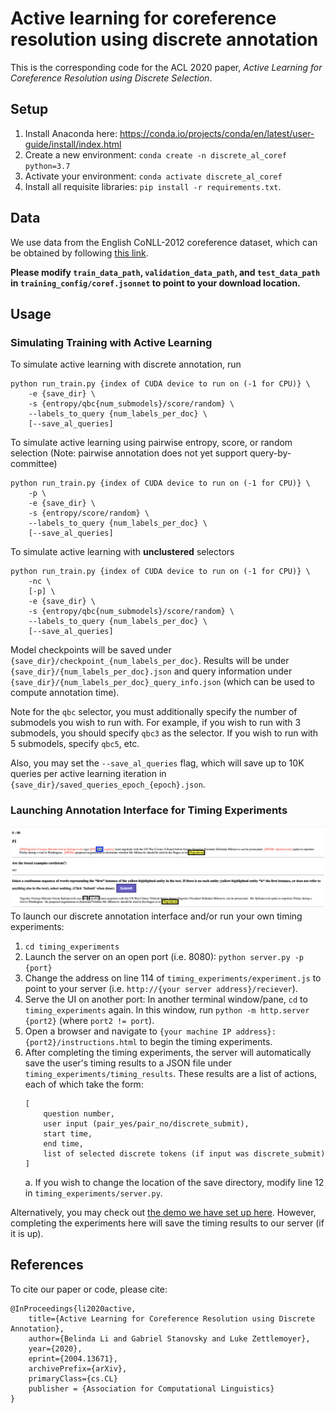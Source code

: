 # Active learning for coreference resolution using discrete annotation
This is the corresponding code for the ACL 2020 paper, *Active Learning for Coreference Resolution using Discrete Selection*.

## Setup
1. Install Anaconda here: https://conda.io/projects/conda/en/latest/user-guide/install/index.html
2. Create a new environment: `conda create -n discrete_al_coref python=3.7`
3. Activate your environment: `conda activate discrete_al_coref`
4. Install all requisite libraries: `pip install -r requirements.txt`.


## Data
We use data from the English CoNLL-2012 coreference dataset, which can be obtained by following [this link](http://conll.cemantix.org/2012/introduction.html).

**Please modify `train_data_path`, `validation_data_path`, and `test_data_path` in `training_config/coref.jsonnet` to point to your download location.**


## Usage
### Simulating Training with Active Learning
To simulate active learning with discrete annotation, run
```
python run_train.py {index of CUDA device to run on (-1 for CPU)} \
    -e {save_dir} \
    -s {entropy/qbc{num_submodels}/score/random} \
    --labels_to_query {num_labels_per_doc} \
    [--save_al_queries]
``` 

To simulate active learning using pairwise entropy, score, or random selection
(Note: pairwise annotation does not yet support query-by-committee)
```
python run_train.py {index of CUDA device to run on (-1 for CPU)} \
    -p \
    -e {save_dir} \
    -s {entropy/score/random} \
    --labels_to_query {num_labels_per_doc} \
    [--save_al_queries]
```

To simulate active learning with **unclustered** selectors
```
python run_train.py {index of CUDA device to run on (-1 for CPU)} \
    -nc \
    [-p] \
    -e {save_dir} \
    -s {entropy/qbc{num_submodels}/score/random} \
    --labels_to_query {num_labels_per_doc} \
    [--save_al_queries]
```

Model checkpoints will be saved under `{save_dir}/checkpoint_{num_labels_per_doc}`. Results will be under `{save_dir}/{num_labels_per_doc}.json` and query information under `{save_dir}/{num_labels_per_doc}_query_info.json` (which can be used to compute annotation time).

Note for the `qbc` selector, you must additionally specify the number of submodels you wish to run with. For example, if you wish to run with 3 submodels, you should specify `qbc3` as the selector. If you wish to run with 5 submodels, specify `qbc5`, etc.

Also, you may set the `--save_al_queries` flag, which will save up to 10K queries per active learning iteration in `{save_dir}/saved_queries_epoch_{epoch}.json`.


### Launching Annotation Interface for Timing Experiments
![Annotation Interface Screenshot](interface_screenshot.png)
To launch our discrete annotation interface and/or run your own timing experiments:
1. `cd timing_experiments`
2. Launch the server on an open port (i.e. 8080): `python server.py -p {port}`
3. Change the address on line 114 of `timing_experiments/experiment.js` to point to your server (i.e. `http://{your server address}/reciever`).
3. Serve the UI on another port: In another terminal window/pane, `cd` to `timing_experiments` again. In this window, run `python -m http.server {port2}` (where `port2 != port`).
4. Open a browser and navigate to `{your machine IP address}:{port2}/instructions.html` to begin the timing experiments.
5. After completing the timing experiments, the server will automatically save the user's timing results to a JSON file under `timing_experiments/timing_results`. These results are a list of actions, each of which take the form:
    ```
    [
        question number,
        user input (pair_yes/pair_no/discrete_submit),
        start time,
        end time,
        list of selected discrete tokens (if input was discrete_submit)
    ]
    ```
    a. If you wish to change the location of the save directory, modify line 12 in `timing_experiments/server.py`.

Alternatively, you may check out [the demo we have set up here](https://belindal.github.io/timing_experiments/). However, completing the experiments here will save the timing results to our server (if it is up).


## References
To cite our paper or code, please cite:
```
@InProceedings{li2020active,
    title={Active Learning for Coreference Resolution using Discrete Annotation},
    author={Belinda Li and Gabriel Stanovsky and Luke Zettlemoyer},
    year={2020},
    eprint={2004.13671},
    archivePrefix={arXiv},
    primaryClass={cs.CL}
    publisher = {Association for Computational Linguistics}
}
```
